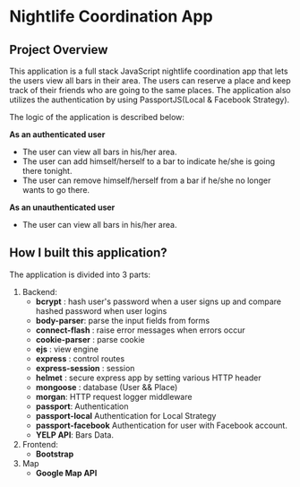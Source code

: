 # Nightlife Coordination App

## Project Overview
This application is a full stack JavaScript nightlife coordination app that lets the users view all bars in their area. The users can reserve a place and keep track of their friends who are going to the same places. The application also utilizes the authentication by using PassportJS(Local & Facebook Strategy).

The logic of the application is described below:

**As an authenticated user**
- The user can view all bars in his/her area.
- The user can add himself/herself to a bar to indicate he/she is going there tonight.
- The user can remove himself/herself from a bar if he/she no longer wants to go there.

**As an unauthenticated user**
- The user can view all bars in his/her area.

## How I built this application?
The application is divided into 3 parts:
  1. Backend:
      - **bcrypt** : hash user's password when a user signs up and compare hashed password when user logins
      - **body-parser**: parse the input fields from forms
      - **connect-flash** : raise error messages when errors occur
      - **cookie-parser** : parse cookie
      - **ejs** : view engine
      - **express** : control routes
      - **express-session** : session
      - **helmet** : secure express app by setting various HTTP header
      - **mongoose** : database (User && Place)
      - **morgan**: HTTP request logger middleware
      - **passport**: Authentication
      - **passport-local** Authentication for Local Strategy
      - **passport-facebook** Authentication for user with Facebook account.
      - **YELP API**: Bars Data.
  2. Frontend:
      - **Bootstrap**
  3. Map
      - **Google Map API**







 



